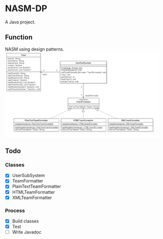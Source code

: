 # NASM-DP
A Java project.

## Function
NASM using design patterns.
![uml.png](src%2Fmain%2Fresources%2Fuml.png)

## Todo
### Classes
- [x] UserSubSystem
- [x] TeamFormatter
- [x] PlainTextTeamFormatter
- [x] HTMLTeamFormatter
- [x] XMLTeamFormatter

### Process
- [x] Build classes
- [x] Test
- [ ] Write Javadoc
